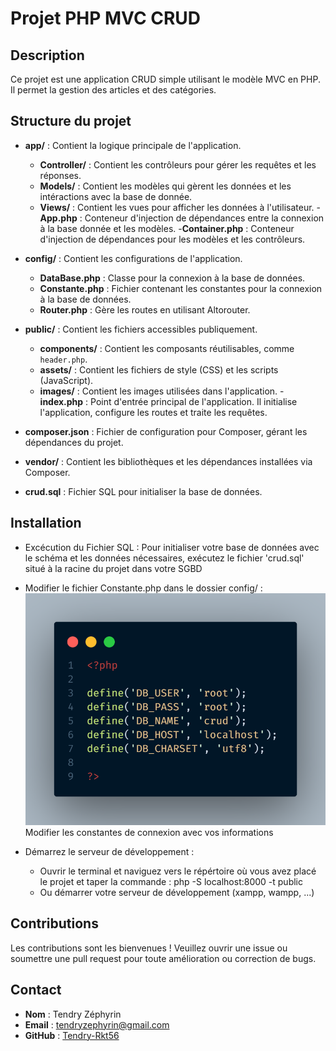 # Projet PHP MVC CRUD

## Description
Ce projet est une application CRUD simple utilisant le modèle MVC en PHP. Il permet la gestion des articles et des catégories.

## Structure du projet
- **app/** : Contient la logique principale de l'application.
     - **Controller/** : Contient les contrôleurs pour gérer les requêtes et les réponses.
     - **Models/** : Contient les modèles qui gèrent les données et les intéractions avec la base de donnée.
     - **Views/** : Contient les vues pour afficher les données à l'utilisateur.
     -**App.php** : Conteneur d'injection de dépendances entre la connexion à la base donnée et les modèles.
     -**Container.php** : Conteneur d'injection de dépendances pour les modèles et les contrôleurs.

- **config/** : Contient les configurations de l'application.
     - **DataBase.php** : Classe pour la connexion à la base de données.
     - **Constante.php** : Fichier contenant les constantes pour la connexion à la base de données.
     - **Router.php** : Gère les routes en utilisant Altorouter.

- **public/** : Contient les fichiers accessibles publiquement.
     - **components/** : Contient les composants réutilisables, comme `header.php`.
     - **assets/** : Contient les fichiers de style (CSS) et les scripts (JavaScript).
     - **images/** : Contient les images utilisées dans l'application.
     -**index.php** :  Point d'entrée principal de l'application. Il initialise l'application, configure les routes et traite les requêtes.

- **composer.json** : Fichier de configuration pour Composer, gérant les dépendances du projet.
- **vendor/** : Contient les bibliothèques et les dépendances installées via Composer.
- **crud.sql** : Fichier SQL pour initialiser la base de données.

## Installation
- Excécution du Fichier SQL :
    Pour initialiser votre base de données avec le schéma et les données nécessaires, exécutez le fichier 'crud.sql' situé à la racine du projet dans votre SGBD 	 

- Modifier le fichier Constante.php dans le dossier config/ :
     ![illustration](public/image/code.png)
     Modifier les constantes de connexion avec vos informations

- Démarrez le serveur de développement :
    - Ouvrir le terminal et naviguez vers le répértoire où vous avez placé le projet et taper la commande :
    php -S localhost:8000 -t public
    - Ou démarrer votre serveur de développement (xampp, wampp, ...)

## Contributions
Les contributions sont les bienvenues ! Veuillez ouvrir une issue ou soumettre une pull request pour toute amélioration ou correction de bugs.

## Contact
- **Nom** : Tendry Zéphyrin
- **Email** : tendryzephyrin@gmail.com
- **GitHub** : [Tendry-Rkt56](https://github.com/Tendry-Rkt56)